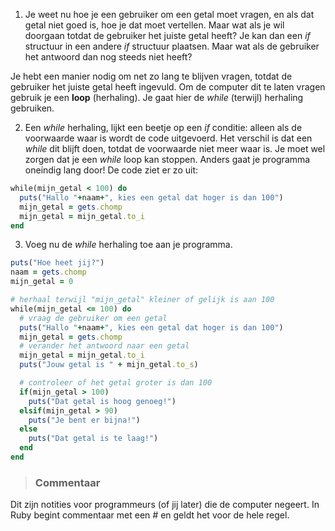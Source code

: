 1. Je weet nu hoe je een gebruiker om een getal moet vragen, en als dat getal niet goed is, hoe je dat moet vertellen.
Maar wat als je wil doorgaan totdat de gebruiker het juiste getal heeft?
Je kan dan een *if* structuur in een andere *if* structuur plaatsen.
Maar wat als de gebruiker het antwoord dan nog steeds niet heeft?

Je hebt een manier nodig om net zo lang te blijven vragen, totdat de gebruiker het juiste getal heeft ingevuld.
Om de computer dit te laten vragen gebruik je een **loop** (herhaling). Je gaat hier de *while* (terwijl) herhaling gebruiken.

2. Een *while* herhaling, lijkt een beetje op een *if* conditie: alleen als de voorwaarde waar is wordt de code uitgevoerd.
Het verschil is dat een *while* dit blijft doen, totdat de voorwaarde niet meer waar is. Je moet wel zorgen dat je een *while* loop kan stoppen.
Anders gaat je programma oneindig lang door! De code ziet er zo uit:

  ```ruby
  while(mijn_getal < 100) do
    puts("Hallo "+naam+", kies een getal dat hoger is dan 100")
    mijn_getal = gets.chomp
    mijn_getal = mijn_getal.to_i
  end
  ```
3. Voeg nu de *while* herhaling toe aan je programma.

  ```ruby
  puts("Hoe heet jij?")
  naam = gets.chomp
  mijn_getal = 0

  # herhaal terwijl "mijn_getal" kleiner of gelijk is aan 100
  while(mijn_getal <= 100) do
    # vraag de gebruiker om een getal
    puts("Hallo "+naam+", kies een getal dat hoger is dan 100")
    mijn_getal = gets.chomp
    # verander het antwoord naar een getal
    mijn_getal = mijn_getal.to_i
    puts("Jouw getal is " + mijn_getal.to_s)

    # controleer of het getal groter is dan 100
    if(mijn_getal > 100)
      puts("Dat getal is hoog genoeg!")
    elsif(mijn_getal > 90)
      puts("Je bent er bijna!")
    else
      puts("Dat getal is te laag!")
    end
  end
  ```

  > ### Commentaar
  Dit zijn notities voor programmeurs (of jij later) die de computer negeert.
  In Ruby begint commentaar met een *#* en geldt het voor de hele regel.
